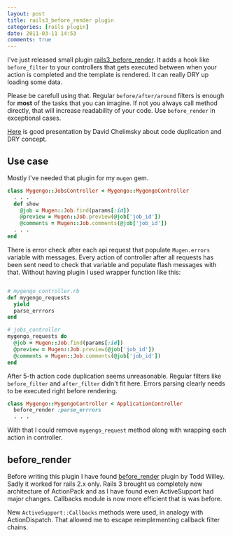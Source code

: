 ```yaml
---
layout: post
title: rails3_before_render plugin
categories: [rails plugin]
date: 2011-03-11 14:53
comments: true
---
```


  I've just released small plugin [rails3_before_render](<https://github.com/shell/rails3_before_render>). It adds a hook like <code>before_filter</code> to your controllers that gets executed between when your action is completed and the template is rendered.  It can really DRY up loading some data.

  Please be carefull using that. Regular <code>before/after/around</code> filters is enough for **most** of the tasks that you can imagine. If not you always call method directly, that will increase readability of your code. Use <code>before_render</code> in exceptional cases.

  [Here](<http://blog.davidchelimsky.net/wp-content/uploads/2010/11/duplication.pdf>) is good presentation by David Chelimsky about code duplication and DRY concept.

## Use case
  Mostly I've needed that plugin for my <code>mugen</code> gem.
``` ruby
class Mygengo::JobsController < Mygengo::MygengoController
  . . .
  def show
    @job = Mugen::Job.find(params[:id])
    @preview = Mugen::Job.preview(@job['job_id'])
    @comments = Mugen::Job.comments(@job['job_id'])
  . . .
end
```

  There is error check after each api request that populate <code>Mugen.errors</code> variable with messages. Every action of controller after all requests has been sent need to check that variable and populate flash messages with that. Without having plugin I used wrapper function like this:
``` ruby

# mygengo_controller.rb
def mygengo_requests
  yield
  parse_errrors
end

# jobs_controller
mygengo_requests do
  @job = Mugen::Job.find(params[:id])
  @preview = Mugen::Job.preview(@job['job_id'])
  @comments = Mugen::Job.comments(@job['job_id'])
end
```

<!-- more -->

  After 5-th action code duplication seems unreasonable. Regular filters like <code>before_filter</code> and <code>after_filter</code> didn't fit here. Errors parsing clearly needs to be executed right before rendering.

``` ruby
class Mygengo::MygengoController < ApplicationController
  before_render :parse_errrors
  . . .
```

  With that I could remove <code>mygengo_request</code> method along with wrapping each action in controller.

## before_render

  Before writing this plugin I have found [before_render](<https://github.com/xtoddx/before_render>) plugin by Todd Willey. Sadly it worked for rails 2.x only. Rails 3 brought us completely new architecture of ActionPack and as I have found even ActiveSupport had major changes. Callbacks module is now more efficient that is was before.

  New <code>ActiveSupport::Callbacks</code> methods were used, in analogy with ActionDispatch. That allowed me to escape reimplementing callback filter chains.

